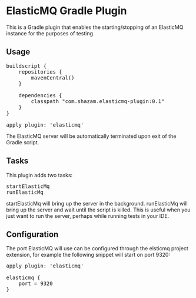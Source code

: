 ElasticMQ Gradle Plugin
=======================

This is a Gradle plugin that enables the starting/stopping of an ElasticMQ instance for the purposes of testing

Usage
-----

<pre>
buildscript {
	repositories {
		mavenCentral()
	}

	dependencies {
		classpath "com.shazam.elasticmq-plugin:0.1"
	}
}

apply plugin: 'elasticmq'
</pre>

The ElasticMQ server will be automatically terminated upon exit of the Gradle script.

Tasks
-----

This plugin adds two tasks:
<pre>
startElasticMq
runElasticMq
</pre>

startElasticMq will bring up the server in the background.
runElasticMq will bring up the server and wait until the script is killed.  This is useful when you just want to run the server, perhaps while running tests in your IDE.

Configuration
-----
The port ElasticMQ will use can be configured through the elsticmq project extension, for example the following snippet will start on port 9320:
<pre>
apply plugin: 'elasticmq'

elasticmq {
	port = 9320
}
</pre>
